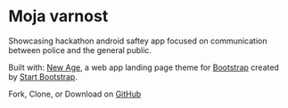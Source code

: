 # Moja varnost

Showcasing hackathon android saftey app focused on communication between police and the general public. 

Built with: [New Age](http://startbootstrap.com/template-overviews/new-age/), a web app landing page theme for [Bootstrap](http://getbootstrap.com/) created by [Start Bootstrap](http://startbootstrap.com/). 

Fork, Clone, or Download on [GitHub](https://github.com/BlackrockDigital/startbootstrap-new-age)
